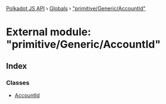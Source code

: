 [Polkadot JS API](../README.md) › [Globals](../globals.md) › ["primitive/Generic/AccountId"](_primitive_generic_accountid_.md)

# External module: "primitive/Generic/AccountId"

## Index

### Classes

* [AccountId](../classes/_primitive_generic_accountid_.accountid.md)
